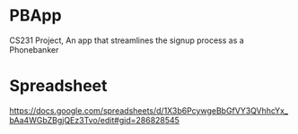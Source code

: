 # PBApp
CS231 Project, An app that streamlines the signup process as a Phonebanker

# Spreadsheet
https://docs.google.com/spreadsheets/d/1X3b6PcywgeBbGfVY3QVhhcYx_bAa4WGbZBgjQEz3Tvo/edit#gid=286828545
